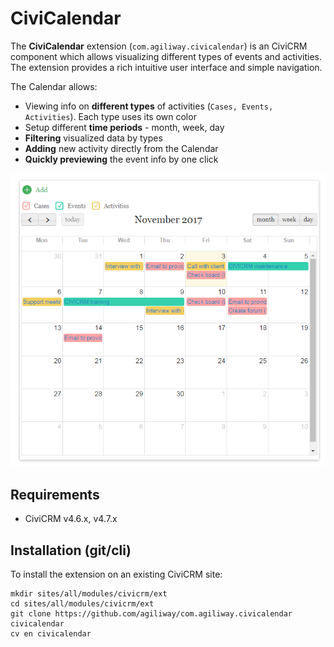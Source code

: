 # CiviCalendar

The **CiviCalendar** extension (`com.agiliway.civicalendar`) is an CiviCRM component which allows visualizing different types of events and activities. The extension provides a rich intuitive user interface and simple navigation.

The Calendar allows:
* Viewing info on **different types** of activities (`Cases, Events, Activities`). Each type uses its own color
* Setup different **time periods** - month, week, day
* **Filtering** visualized data by types
* **Adding** new activity directly from the Calendar
* **Quickly previewing** the event info by one click

![Screenshot](/img/screenshot_m.png)

## Requirements

 * CiviCRM v4.6.x, v4.7.x

## Installation (git/cli)
 
To install the extension on an existing CiviCRM site:
```
mkdir sites/all/modules/civicrm/ext
cd sites/all/modules/civicrm/ext
git clone https://github.com/agiliway/com.agiliway.civicalendar civicalendar
cv en civicalendar
```
